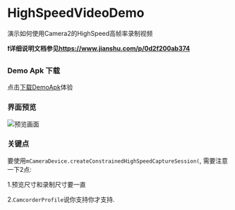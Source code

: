 # HighSpeedVideoDemo
演示如何使用Camera2的HighSpeed高帧率录制视频

**❗详细说明文档参见<https://www.jianshu.com/p/0d2f200ab374>**

### Demo Apk 下载

点击[下载DemoApk](https://github.com/ZhengShang/HighSpeedVideoDemo/raw/master/demo.apk)体验

### 界面预览

![预览画面](https://upload-images.jianshu.io/upload_images/1871862-eaa996a9bb5fd93d.png?imageMogr2/auto-orient/strip%7CimageView2/2/w/1240)

### 关键点

要使用`mCameraDevice.createConstrainedHighSpeedCaptureSession(`, 需要注意一下2点:

1.预览尺寸和录制尺寸要一直

2.`CamcorderProfile`说你支持你才支持.